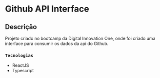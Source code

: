 # Github API Interface

## Descrição

Projeto criado no bootcamp da Digital Innovation One, onde foi criado uma interface para consumir os dados da api do Github. 

### `Tecnologias`

* ReactJS
* Typescript

